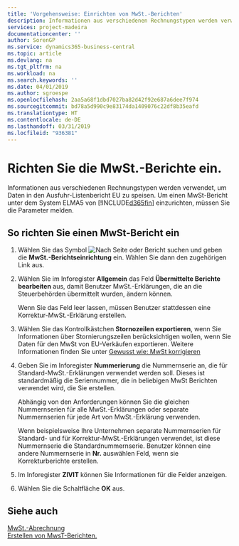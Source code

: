 ```yaml
---
title: 'Vorgehensweise: Einrichten von MwSt.-Berichten'
description: Informationen aus verschiedenen Rechnungstypen werden verwendet, um Daten in den Ausfuhr-Listenbericht EU zu speisen. Um einen MwSt-Bericht unter dem System ELMA5 von Business Central einzurichten, müssen Sie die Parameter melden.
services: project-madeira
documentationcenter: ''
author: SorenGP
ms.service: dynamics365-business-central
ms.topic: article
ms.devlang: na
ms.tgt_pltfrm: na
ms.workload: na
ms.search.keywords: ''
ms.date: 04/01/2019
ms.author: sgroespe
ms.openlocfilehash: 2aa5a68f1dbd7027ba82d42f92e687a6dee7f974
ms.sourcegitcommit: bd78a5d990c9e83174da1409076c22df8b35eafd
ms.translationtype: HT
ms.contentlocale: de-DE
ms.lasthandoff: 03/31/2019
ms.locfileid: "936381"
---
```

# <a name="set-up-vat-reports"></a>Richten Sie die MwSt.-Berichte ein.
Informationen aus verschiedenen Rechnungstypen werden verwendet, um Daten in den Ausfuhr-Listenbericht EU zu speisen. Um einen MwSt-Bericht unter dem System ELMA5 von [!INCLUDE[d365fin](../../includes/d365fin_md.md)] einzurichten, müssen Sie die Parameter melden.  

## <a name="to-set-up-a-vat-report"></a>So richten Sie einen MwSt-Bericht ein  

1.  Wählen Sie das Symbol ![Nach Seite oder Bericht suchen](../../media/ui-search/search_small.png "Nach Seite oder Bericht suchen") und geben die **MwSt.-Berichtseinrichtung** ein. Wählen Sie dann den zugehörigen Link aus.  
2.  Wählen Sie im Inforegister **Allgemein** das Feld **Übermittelte Berichte bearbeiten** aus, damit Benutzer MwSt.-Erklärungen, die an die Steuerbehörden übermittelt wurden, ändern können.  

    Wenn Sie das Feld leer lassen, müssen Benutzer stattdessen eine Korrektur-MwSt.-Erklärung erstellen.  

3.  Wählen Sie das Kontrollkästchen **Stornozeilen exportieren**, wenn Sie Informationen über Stornierungszeilen berücksichtigen wollen, wenn Sie Daten für den MwSt von EU-Verkäufen exportieren. Weitere Informationen finden Sie unter [Gewusst wie: MwSt korrigieren](how-to-correct-vat-reports.md)  
4.  Geben Sie im Inforegister **Nummerierung** die Nummernserie an, die für Standard-MwSt.-Erklärungen verwendet werden soll. Dieses ist standardmäßig die Seriennummer, die in beliebigen MwSt Berichten verwendet wird, die Sie erstellen.  

    Abhängig von den Anforderungen können Sie die gleichen Nummernserien für alle MwSt.-Erklärungen oder separate Nummernserien für jede Art von MwSt.-Erklärung verwenden.

    Wenn beispielsweise Ihre Unternehmen separate Nummernserien für Standard- und für Korrektur-MwSt.-Erklärungen verwendet, ist diese Nummernserie die Standardnummernserie. Benutzer können eine andere Nummernserie in **Nr.** auswählen Feld, wenn sie Korrekturberichte erstellen.  

5.  Im Inforegister **ZIVIT** können Sie Informationen für die Felder anzeigen.  
6.  Wählen Sie die Schaltfläche **OK** aus.  

## <a name="see-also"></a>Siehe auch  
 [MwSt.-Abrechnung](vat-reporting.md)   
 [Erstellen von MwsT-Berichten.](how-to-create-vat-reports.md)
